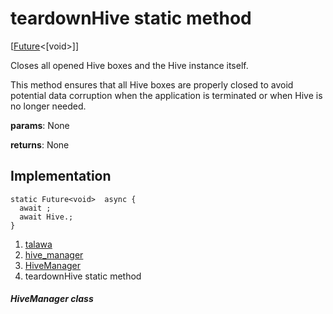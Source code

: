 
<div>

# teardownHive static method

</div>


[[Future](https://api.flutter.dev/flutter/dart-core/Future-class.html)\<[void\>]]




Closes all opened Hive boxes and the Hive instance itself.

This method ensures that all Hive boxes are properly closed to avoid
potential data corruption when the application is terminated or when
Hive is no longer needed.

**params**: None

**returns**: None



## Implementation

``` language-dart
static Future<void>  async {
  await ;
  await Hive.;
}
```







1.  [talawa](../../index.html)
2.  [hive_manager](../../services_hive_manager/)
3.  [HiveManager](../../services_hive_manager/HiveManager-class.html)
4.  teardownHive static method

##### HiveManager class







